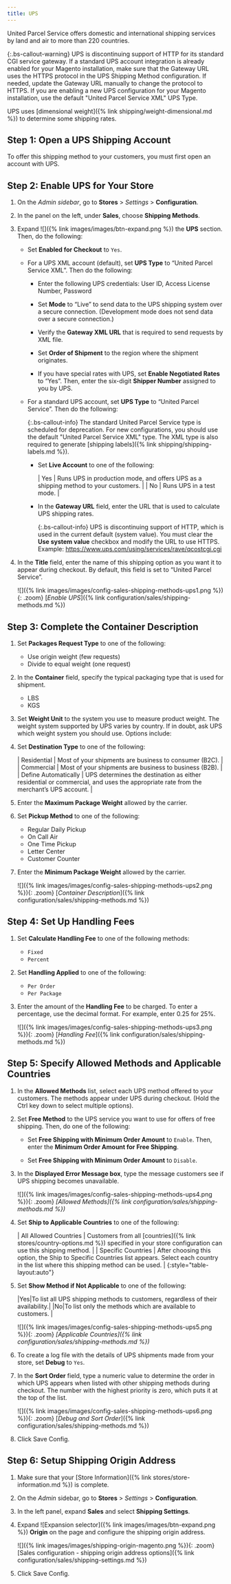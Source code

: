 ```yaml
---
title: UPS
---
```


United Parcel Service offers domestic and international shipping services by land and air to more than 220 countries.

{:.bs-callout-warning}
UPS is discontinuing support of HTTP for its standard CGI service gateway. If a standard UPS account integration is already enabled for your Magento installation, make sure that the Gateway URL uses the HTTPS protocol in the UPS Shipping Method configuration. If needed, update the Gateway URL manually to change the protocol to HTTPS. If you are enabling a new UPS configuration for your Magento installation, use the default "United Parcel Service XML" UPS Type.

UPS uses [dimensional weight]({% link shipping/weight-dimensional.md %}) to determine some shipping rates.

## Step 1: Open a UPS Shipping Account

To offer this shipping method to your customers, you must first open an account with UPS.

## Step 2: Enable UPS for Your Store

1. On the _Admin sidebar_, go to **Stores** > _Settings_ > **Configuration**.

1. In the panel on the left, under **Sales**, choose **Shipping Methods**.

1. Expand ![]({% link images/images/btn-expand.png %}) the **UPS** section. Then, do the following:

   - Set **Enabled for Checkout** to `Yes`.

   - For a UPS XML account (default), set **UPS Type** to “United Parcel Service XML”. Then do the following:

      - Enter the following UPS credentials: User ID, Access License Number, Password

      - Set **Mode** to “Live” to send data to the UPS shipping system over a secure connection. (Development mode does not send data over a secure connection.)

      - Verify the **Gateway XML URL** that is required to send requests by XML file.

      - Set **Order of Shipment** to the region where the shipment originates.

      - If you have special rates with UPS, set **Enable Negotiated Rates** to “Yes”. Then, enter the six-digit **Shipper Number** assigned to you by UPS.

   - For a standard UPS account, set **UPS Type** to “United Parcel Service”. Then do the following:

        {:.bs-callout-info}
        The standard United Parcel Service type is scheduled for deprecation. For new configurations, you should use the default  "United Parcel Service XML" type. The XML type is also required to generate [shipping labels]({% link shipping/shipping-labels.md %}).

      - Set **Live Account** to one of the following:

          | Yes | Runs UPS in production mode, and offers UPS as a shipping method to your customers. |
          | No | Runs UPS in a test mode. |

      - In the **Gateway URL** field, enter the URL that is used to calculate UPS shipping rates.

          {:.bs-callout-info}
          UPS is discontinuing support of HTTP, which is used in the current default (system value). You must clear the **Use system value** checkbox and modify the URL to use HTTPS. Example: https://www.ups.com/using/services/rave/qcostcgi.cgi

1. In the **Title** field, enter the name of this shipping option as you want it to appear during checkout. By default, this field is set to “United Parcel Service”.

    ![]({% link images/images/config-sales-shipping-methods-ups1.png %}){: .zoom}
    [*Enable UPS*]({% link configuration/sales/shipping-methods.md %})

## Step 3: Complete the Container Description

1. Set **Packages Request Type** to one of the following:

   - Use origin weight (few requests)
   - Divide to equal weight (one request)

1. In the **Container** field, specify the typical packaging type that is used for shipment.

   - LBS
   - KGS

1. Set **Weight Unit** to the system you use to measure product weight. The weight system supported by UPS varies by country. If in doubt, ask UPS which weight system you should use. Options include:

1. Set **Destination Type** to one of the following:

    | Residential | Most of your shipments are business to consumer (B2C). |
    | Commercial | Most of your shipments are business to business (B2B). |
    | Define Automatically | UPS determines the destination as either residential or commercial, and uses the appropriate rate from the merchant’s UPS account. |

1. Enter the **Maximum Package Weight** allowed by the carrier.

1. Set **Pickup Method** to one of the following:

   - Regular Daily Pickup
   - On Call Air
   - One Time Pickup
   - Letter Center
   - Customer Counter

1. Enter the **Minimum Package Weight** allowed by the carrier.

    ![]({% link images/images/config-sales-shipping-methods-ups2.png %}){: .zoom}
    [*Container Description*]({% link configuration/sales/shipping-methods.md %})

## Step 4: Set Up Handling Fees

1. Set **Calculate Handling Fee** to one of the following methods:

   - `Fixed`
   - `Percent`

1. Set **Handling Applied** to one of the following:

   - `Per Order`
   - `Per Package`

1. Enter the amount of the **Handling Fee** to be charged. To enter a percentage, use the decimal format. For example, enter 0.25 for 25%.

    ![]({% link images/images/config-sales-shipping-methods-ups3.png %}){: .zoom}
    [*Handling Fee*]({% link configuration/sales/shipping-methods.md %})

## Step 5: Specify Allowed Methods and Applicable Countries

1. In the **Allowed Methods** list, select each UPS method offered to your customers. The methods appear under UPS during checkout. (Hold the Ctrl key down to select multiple options).

1. Set **Free Method** to the UPS service you want to use for offers of free shipping. Then, do one of the following:

   - Set **Free Shipping with Minimum Order Amount** to `Enable`. Then, enter the **Minimum Order Amount for Free Shipping**.

   - Set **Free Shipping with Minimum Order Amount** to `Disable`.

1. In the **Displayed Error Message box**, type the message customers see if UPS shipping becomes unavailable.

    ![]({% link images/images/config-sales-shipping-methods-ups4.png %}){: .zoom}
    _[Allowed Methods]({% link configuration/sales/shipping-methods.md %})_

1. Set **Ship to Applicable Countries** to one of the following:

    | All Allowed Countries | Customers from all [countries]({% link stores/country-options.md %}) specified in your store configuration can use this shipping method. |
    | Specific Countries | After choosing this option, the Ship to Specific Countries list appears. Select each country in the list where this shipping method can be used. |
    {:style="table-layout:auto"}

1. Set **Show Method if Not Applicable** to one of the following:

    |Yes|To list all UPS shipping methods to customers, regardless of their availability.|
    |No|To list only the methods which are available to customers. |

    ![]({% link images/images/config-sales-shipping-methods-ups5.png %}){: .zoom}
    _[Applicable Countries]({% link configuration/sales/shipping-methods.md %})_

1. To create a log file with the details of UPS shipments made from your store, set **Debug** to `Yes`.

1. In the **Sort Order** field, type a numeric value to determine the order in which UPS appears when listed with other shipping methods during checkout. The number with the highest priority is zero, which puts it at the top of the list.

    ![]({% link images/images/config-sales-shipping-methods-ups6.png %}){: .zoom}
    [*Debug and Sort Order*]({% link configuration/sales/shipping-methods.md %})

1. Click <span class="btn">Save Config</span>.

## Step 6: Setup Shipping Origin Address

1. Make sure that your [Store Information]({% link stores/store-information.md %}) is complete.

1. On the _Admin_ sidebar, go to **Stores** > _Settings_ > **Configuration**.

1. In the left panel, expand **Sales** and select **Shipping Settings**.

1. Expand ![Expansion selector]({% link images/images/btn-expand.png %}) **Origin** on the page and configure the shipping origin address.

    ![]({% link images/images/shipping-origin-magento.png %}){: .zoom}
    [Sales configuration - shipping origin address options]({% link configuration/sales/shipping-settings.md %})

1. Click <span class="btn">Save Config</span>.
